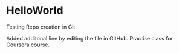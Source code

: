 # HelloWorld
Testing Repo creation in Git.

Added additonal line by editing the file in GitHub.
Practise class for Coursera course.
